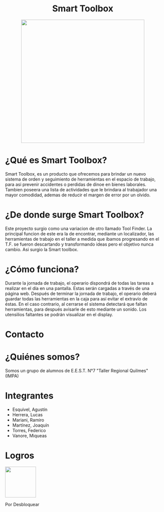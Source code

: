 <div align="center">

# Smart Toolbox

<img src="https://user-images.githubusercontent.com/80338247/173163056-207437dd-871c-47f4-98b3-e979bbbc1de7.gif" height="400" width="400" />

</div>

# ¿Qué es Smart Toolbox?
Smart Toolbox, es un producto que ofrecemos para brindar un nuevo sistema de orden y seguimiento de herramientas en el espacio de trabajo, para asi prevenir accidentes o perdidas de dinoe en bienes laborales. Tambien poseera una lista de actividades que le brindara al trabajador una mayor comodidad, ademas de reducir el margen de error por un olvido.

# ¿De donde surge Smart Toolbox?
Este proyecto surgio como una variacion de otro llamado Tool Finder. La principal funcion de este era la de encontrar, mediante un localizador, las herramientas de trabajo en el taller a medida que ibamos progresando en el T.F. se fueron descartando y transformando ideas pero el objetivo nunca cambio. Asi surgio la Smart toolbox.

# ¿Cómo funciona?
Durante la jornada de trabajo, el operario dispondrá de todas las tareas a realizar en el día en una pantalla. Estas serán cargadas a través de una página web.
Después de terminar la jornada de trabajo, el operario deberá guardar todas las herramientas en la caja para así evitar el extravío de éstas. En el caso contrario, al cerrarse el sistema detectará que faltan herramientas, para después avisarle de esto mediante un sonido. Los utensilios faltantes se podrán visualizar en el display.

# Contacto

# ¿Quiénes somos?
Somos un grupo de alumnos de E.E.S.T. N°7 "Taller Regional Quilmes" (IMPA)

# Integrantes 
* Esquivel, Agustín
* Herrera, Lucas
* Mariani, Ramiro
* Martínez, Joaquín
* Torres, Federico
* Vanore, Miqueas

# Logros
<img src="https://user-images.githubusercontent.com/80325042/173058773-10536f29-a62f-47c6-b096-5031df86fdc2.png" width="100"/>

Por Desbloquear
